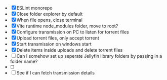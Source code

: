 - [x] ESLint monorepo
- [x] Close folder explorer by default
- [x] When file opens, close terminal
- [x] Vite runtime node_modules folder, move to root?
- [x] Configure transmission on PC to listen for torrent files
- [x] Upload torrent files, only accept torrent
- [x] Start transmission on windows start
- [x] Delete items inside uploads and delete torrent files
- [ ] Can I somehow set up seperate Jellyfin library folders by passing in a folder name?
- [ ] 
- [ ] See if I can fetch transmission details